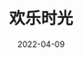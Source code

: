 ---
title: '欢乐时光'
date: '2022-04-09'
price: '120.00'
theaters: ['中国电影资料馆艺术影院']
seat: ['18-7']
remark: ['学术放映', '2015']
---